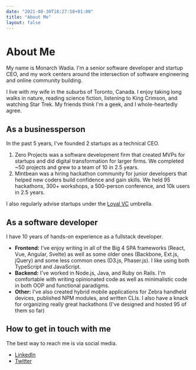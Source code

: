 ```yaml
---
date: "2021-08-30T18:27:58+01:00"
title: "About Me"
layout: false
---
```


# About Me

My name is Monarch Wadia. I'm a senior software developer and startup CEO, and my work centers around the intersection of software engineering and online community building.

I live with my wife in the suburbs of Toronto, Canada. I enjoy taking long walks in nature, reading science fiction, listening to King Crimson, and watching Star Trek. My friends think I'm a geek, and I whole-heartedly agree.

## As a businessperson

In the past 5 years, I've founded 2 startups as a technical CEO. 
  1. Zero Projects was a software development firm that created MVPs for startups and did digital transformation for larger firms. We completed ~50 projects and grew to a team of 10 in 2.5 years.
  2. Mintbean was a hiring hackathon community for junior developers that helped new coders build confidence and gain skills. We held 95 hackathons, 300+ workshops, a 500-person conference, and 10k users in 2.5 years.

I also regularly advise startups under the [Loyal VC](https://loyal.vc/) umbrella.

## As a software developer

I have 10 years of hands-on experience as a fullstack developer.

* **Frontend:** I've enjoy writing in all of the Big 4 SPA frameworks (React, Vue, Angular, Svelte) as well as some older ones (Backbone, Ext.js, jQuery) and some less common ones (D3.js, Phaser.js). I like using both TypeScript and JavaScript.
* **Backend:** I've worked in Node.js, Java, and Ruby on Rails. I'm comfortable with writing opinionated code as well as minimalistic code in both OOP and functional paradigms.
* **Other:** I've also created hybrid mobile applications for Zebra handheld devices, published NPM modules, and written CLIs. I also have a knack for organizing really great hackathons (I've designed and hosted 95 of them so far)

## How to get in touch with me

The best way to reach me is via social media.

* [LinkedIn](https://www.linkedin.com/in/monarchwadia/)
* [Twitter](https://twitter.com/monarchwadia)

